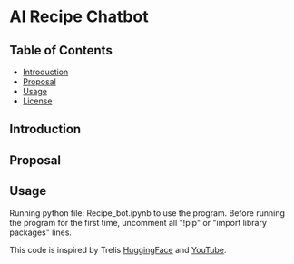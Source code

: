# AI Recipe Chatbot
## Table of Contents
- [Introduction](#Introduction)
- [Proposal](#Proposal)
- [Usage](#Usage)
- [License](#License)

## Introduction
## Proposal
## Usage
Running python file: Recipe_bot.ipynb to use the program. Before running the program for the first time, uncomment all "!pip" or "import library packages" lines.

This code is inspired by Trelis [HuggingFace](https://huggingface.co/Trelis) and [YouTube](https://www.youtube.com/@TrelisResearch).

